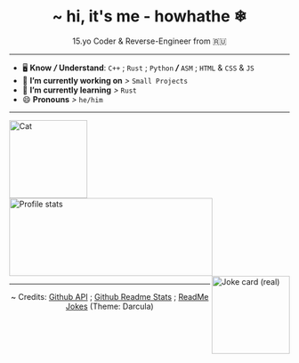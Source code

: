 <h1 align="center">~ hi, it's me - howhathe ❄</h1>
<p align="center">15.yo Coder & Reverse-Engineer from 🇷🇺</p>

---

- 🖥️ **Know** ***/*** **Understand**: `C++` ; `Rust` ; `Python` ***/*** `ASM` ; `HTML` & `CSS` & `JS`
- 🔭 **I’m currently working on** *>* `Small Projects`
- 🌱 **I’m currently learning** *>* `Rust`
- 😄 **Pronouns** *>* `he/him`

---

<a href="https://github.com/howhathe" target="_blank" rel="noreferrer"> <img align="left" src="https://avatars.githubusercontent.com/u/68484326" alt="Cat" width="140" title="it's me!"/> </a>
<a href="https://github.com/howhathe?tab=repositories" target="_blank" rel="noreferrer"> <img align="center" src="https://github-readme-stats.vercel.app/api?username=howhathe" alt="Profile stats" width="365" height="140" title="my bad stats"/> </a>
<a href="https://github.com/howhathe/howhathe" target="_blank" rel="noreferrer"> <img align="right" src="https://readme-jokes.vercel.app/api?hideBorder&theme=darcula" alt="Joke card (real)" height="140" title="joke card (real)"/> </a>

---

<p align="center"> ~ Credits: <a href="https://docs.github.com/en/rest">Github API</a> ; <a href="https://github.com/anuraghazra/github-readme-stats">Github Readme Stats</a> ; <a href="https://github.com/ABSphreak/readme-jokes">ReadMe Jokes</a> (Theme: Darcula) </p>

<!--
**howhathe/howhathe** is a ✨ _special_ ✨ repository because its `README.md` (this file) appears on your GitHub profile.

Here are some ideas to get you started:

- 🔭 I’m currently working on ...
- 🌱 I’m currently learning ...
- 👯 I’m looking to collaborate on ...
- 🤔 I’m looking for help with ...
- 💬 Ask me about ...
- 📫 How to reach me: ...
- 😄 Pronouns: ...
- ⚡ Fun fact: ...
-->
